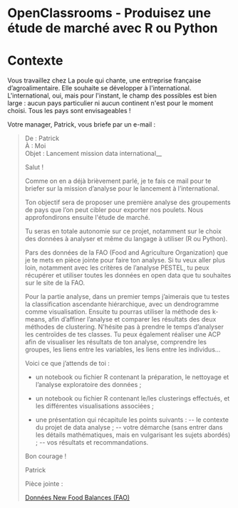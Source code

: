 # OpenClassrooms - Produisez une étude de marché avec R ou Python

# Contexte
Vous travaillez chez La poule qui chante, une entreprise française d’agroalimentaire. Elle souhaite se développer à l'international.
L'international, oui, mais pour l'instant, le champ des possibles est bien large : aucun pays particulier ni aucun continent n'est pour le moment choisi. Tous les pays sont envisageables !

Votre manager, Patrick, vous briefe par un e-mail :

> De : Patrick  
> À : Moi  
> Objet : Lancement mission data international__
>
> Salut !
>
> Comme on en a déjà brièvement parlé, je te fais ce mail pour te briefer sur la mission d’analyse pour le lancement à l’international.
>
> Ton objectif sera de proposer une première analyse des groupements de pays que l’on peut cibler pour exporter nos poulets. Nous approfondirons ensuite l'étude de marché.
>
> Tu seras en totale autonomie sur ce projet, notamment sur le choix des données à analyser et même du langage à utiliser (R ou Python).
>
> Pars des données de la FAO (Food and Agriculture Organization) que je te mets en pièce jointe pour faire ton analyse. Si tu veux aller plus loin, notamment avec les critères de l’analyse PESTEL, tu peux récupérer et utiliser toutes les données en open data que tu souhaites sur le site de la FAO.
>
> Pour la partie analyse, dans un premier temps j’aimerais que tu testes la classification ascendante hiérarchique, avec un dendrogramme comme visualisation. Ensuite tu pourras utiliser la méthode des k-means, afin d’affiner l’analyse et comparer les résultats des deux méthodes de clustering. N'hésite pas à prendre le temps d’analyser les centroïdes de tes classes. Tu peux également réaliser une ACP afin de visualiser les résultats de ton analyse, comprendre les groupes, les liens entre les variables, les liens entre les individus...
>
> Voici ce que j’attends de toi :
>
> - un notebook ou fichier R contenant la préparation, le nettoyage et l’analyse exploratoire des données ;
> - un notebook ou fichier R contenant le/les clusterings effectués, et les différentes visualisations associées ;
>
> - une présentation qui récapitule les points suivants :
> -- le contexte du projet de data analyse ;
> -- votre démarche (sans entrer dans les détails mathématiques, mais en vulgarisant les sujets abordés) ;
> -- vos résultats et recommandations.
>
>
>
> Bon courage !
>
> Patrick
>
> Pièce jointe :
>
> [Données New Food Balances (FAO)](DAN-P9-data.zip)
